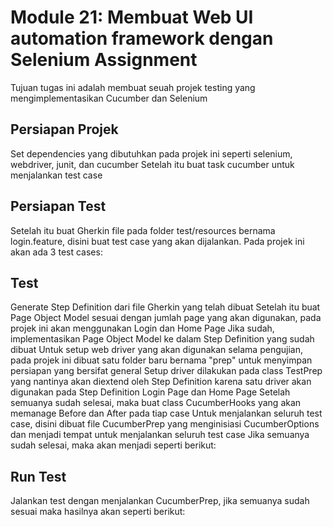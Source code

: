 # Module 21: Membuat Web UI automation framework dengan Selenium Assignment
Tujuan tugas ini adalah membuat seuah projek testing yang mengimplementasikan Cucumber dan Selenium

## Persiapan Projek
Set dependencies yang dibutuhkan pada projek ini seperti selenium, webdriver, junit, dan cucumber
Setelah itu buat task cucumber untuk menjalankan test case



## Persiapan Test
Setelah itu buat Gherkin file pada folder test/resources bernama login.feature, disini buat test case yang akan dijalankan. Pada projek ini akan ada 3 test cases:


## Test
Generate Step Definition dari file Gherkin yang telah dibuat
Setelah itu buat Page Object Model sesuai dengan jumlah page yang akan digunakan, pada projek ini akan menggunakan Login dan Home Page
Jika sudah, implementasikan Page Object Model ke dalam Step Definition yang sudah dibuat
Untuk setup web driver yang akan digunakan selama pengujian, pada projek ini dibuat satu folder baru bernama "prep" untuk menyimpan persiapan yang bersifat general
Setup driver dilakukan pada class TestPrep yang nantinya akan diextend oleh Step Definition karena satu driver akan digunakan pada Step Definition Login Page dan Home Page
Setelah semuanya sudah selesai, maka buat class CucumberHooks yang akan memanage Before dan After pada tiap case
Untuk menjalankan seluruh test case, disini dibuat file CucumberPrep yang menginisiasi CucumberOptions dan menjadi tempat untuk menjalankan seluruh test case
Jika semuanya sudah selesai, maka akan menjadi seperti berikut:


## Run Test
Jalankan test dengan menjalankan CucumberPrep, jika semuanya sudah sesuai maka hasilnya akan seperti berikut:

